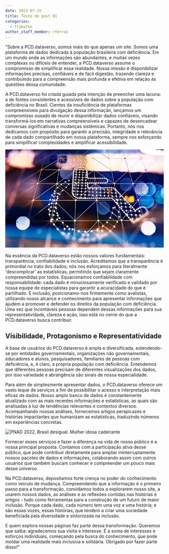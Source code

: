 ```yaml
---
date: 2023-07-15
title: Teste de post 01
categories:
  - Trabalho
author_staff_member: rferraz
---
```

"Sobre a PCD.dataverso, somos mais do que apenas um site. Somos uma plataforma de dados dedicada à população brasileira com deficiência. Em um mundo onde as informações são abundantes, e muitas vezes complexas ou difíceis de entender, a PCD.dataverso assume o compromisso de simplificar essa realidade. Nossa missão é disponibilizar informações precisas, confiáveis e de fácil digestão, trazendo clareza e contribuindo para a compreensão mais profunda e efetiva em relação às questões dessa comunidade.

A PCD.dataverso foi criada guiada pela intenção de preencher uma lacuna: a de fontes consistentes e acessíveis de dados sobre a população com deficiência no Brasil. Cientes da insuficiência de plataformas compreensíveis para divulgação dessa informação, lançamos um compromisso ousado de reunir e disponibilizar dados confiáveis, visando transformá-los em narrativas compreensíveis e capazes de desencadear conversas significativas e mudanças sistêmicas. Portanto, nós nos dedicamos com propósito para garantir a precisão, integridade e relevância de cada dado compartilhado em nossa plataforma, sempre nos esforçando para simplificar complexidades e amplificar acessibilidade.

![Simbolo internacional de acessibilidade](images/accessibility-icon.jpg)

Na essência da PCD.dataverso estão nossos valores fundamentais: transparência, confiabilidade e inclusão. Acreditamos que a transparência é primordial no trato dos dados; nós nos esforçamos para literalmente 'descomplicar' as estatísticas, permitindo que sejam claramente compreendidas por todos. Equacionamos confiabilidade com responsabilidade: cada dado é minuciosamente verificado e validado por nossa equipe de especialistas para garantir a acuracidade do que é partilhado. E inclusão, posicionamo-nos firmemente como avalistas, utilizando nosso alcance e conhecimento para apresentar informações que ajudem a promover e defender os direitos da população com deficiência. Uma vez que incontáveis pessoas dependem dessas informações para sua representatividade, clareza e ação, isso está no cerne do que a PCD.dataverso busca contribuir.

## Visibilidade, Protagonismo e Representatividade

A base de usuários do PCD.dataverso é ampla e diversificada, estendendo-se por entidades governamentais, organizações não governamentais, educadores e alunos, pesquisadores, familiares de pessoas com deficiência, e, é claro, a própria população com deficiência. Entendemos que diferentes pessoas precisam de diferentes visualizações dos dados, por isso variedade e abrangência são sinais de nossa especialidade. 

Para além de simplesmente apresentar dados, o PCD.dataverso oferece um vasto leque de serviços a fim de possibilitar o acesso e interpretação mais eficaz de dados. Nosso amplo banco de dados é constantemente atualizado com as mais recentes informações e estatísticas, as quais são analisadas à luz de tendências relevantes e contextos diversos. Acompanhando nossas análises, fornecemos artigos perspicazes e histórias impactantes que humanizam as estatísticas, traduzindo números em experiências concretas.

![PNAD 2022, Brasil desigual. Mulher idosa cadeirante](https://jornalistainclusivo.com/wp-content/uploads/2023/07/brasil-desigual-pnad-2022-mulher-idosa.jpg)

Fornecer esses serviços e fazer a diferença na vida de nosso público é a nossa principal proposta. Contamos com a participação ativa desse público, que pode contribuir diretamente para ampliar ininterruptamente nossos pacotes de dados e informações, colaborando assim com outros usuários que também buscam conhecer e compreender um pouco mais desse universo.

Na PCD.dataverso, depositamos forte crença no poder do conhecimento como veículo de mudança. Compreendendo que a informação é o primeiro passo para a transformação, convidamos todos a explorarem nosso site, a usarem nossos dados, as análises e as reflexões contidas nas histórias e artigos - tudo como ferramentas para a construção de um futuro de maior inclusão. Porque cada dado, cada número tem uma voz e uma história; e são essas vozes, essas histórias, que tendem a criar uma sociedade beneficiada pela diversidade e sintonizada na inclusão. 

E quem explora nossas páginas faz parte dessa transformação. Queremos que saiba: agradecemos sua visita e interesse. É a soma de interesses e esforços individuais, começando pela busca do conhecimento, que pode moldar uma realidade mais inclusiva e solidária. Obrigado por fazer parte disso!"